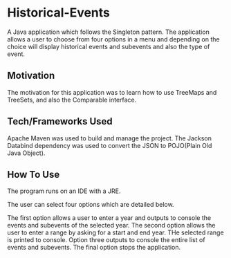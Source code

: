 # Historical-Events
A Java application which follows the Singleton pattern. The application allows a user to choose from four options in a menu
and depending on the choice will display historical events and subevents and also the type of event.

## **Motivation**
The motivation for this application was to learn how to use TreeMaps and TreeSets, and also the Comparable
interface.

## **Tech/Frameworks Used**
Apache Maven was used to build and manage the project. The Jackson Databind dependency was used to convert the JSON
to POJO(Plain Old Java Object).

## **How To Use**
The program runs on an IDE with a JRE.

The user can select four options which are detailed below.

The first option allows a user to enter a year and outputs to console the events and subevents of the selected year.
The second option allows the user to enter a range by asking for a start and end year. THe selected range is printed to console.
Option three outputs to console the entire list of events and subevents.
The final option stops the application.
